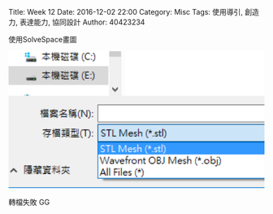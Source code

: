 Title: Week 12
Date: 2016-12-02 22:00
Category: Misc
Tags: 使用導引, 創造力, 表達能力, 協同設計
Author: 40423234

<p>使用SolveSpace畫圖<p>

<!-- PELICAN_END_SUMMARY -->

<img src="./../data/20161204.png" width="800" />

轉檔失敗 GG
